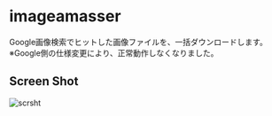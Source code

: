 # imageamasser
Google画像検索でヒットした画像ファイルを、一括ダウンロードします。  
※Google側の仕様変更により、正常動作しなくなりました。

## Screen Shot
![scrsht](https://user-images.githubusercontent.com/42256916/113669410-b18b2080-96ee-11eb-9f1d-4c806b877634.jpg)
